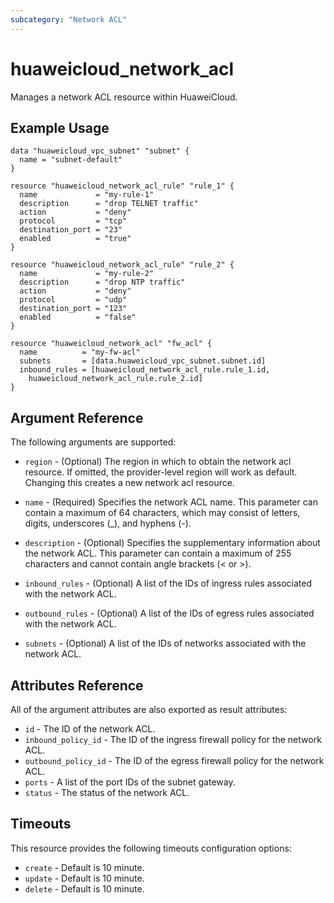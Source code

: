 ```yaml
---
subcategory: "Network ACL"
---
```


# huaweicloud\_network\_acl

Manages a network ACL resource within HuaweiCloud.

## Example Usage

```hcl
data "huaweicloud_vpc_subnet" "subnet" {
  name = "subnet-default"
}

resource "huaweicloud_network_acl_rule" "rule_1" {
  name             = "my-rule-1"
  description      = "drop TELNET traffic"
  action           = "deny"
  protocol         = "tcp"
  destination_port = "23"
  enabled          = "true"
}

resource "huaweicloud_network_acl_rule" "rule_2" {
  name             = "my-rule-2"
  description      = "drop NTP traffic"
  action           = "deny"
  protocol         = "udp"
  destination_port = "123"
  enabled          = "false"
}

resource "huaweicloud_network_acl" "fw_acl" {
  name          = "my-fw-acl"
  subnets       = [data.huaweicloud_vpc_subnet.subnet.id]
  inbound_rules = [huaweicloud_network_acl_rule.rule_1.id,
    huaweicloud_network_acl_rule.rule_2.id]
}
```

## Argument Reference

The following arguments are supported:

* `region` - (Optional) The region in which to obtain the network acl resource. If omitted, the provider-level region will work as default. Changing this creates a new network acl resource.

* `name` - (Required) Specifies the network ACL name. This parameter can contain a maximum of 64 characters,
    which may consist of letters, digits, underscores (_), and hyphens (-).

* `description` - (Optional) Specifies the supplementary information about the network ACL.
    This parameter can contain a maximum of 255 characters and cannot contain angle brackets (< or >).

* `inbound_rules` - (Optional)  A list of the IDs of ingress rules associated with the network ACL. 

* `outbound_rules` - (Optional) A list of the IDs of egress rules associated with the network ACL. 

* `subnets` - (Optional) A list of the IDs of networks associated with the network ACL. 

## Attributes Reference

All of the argument attributes are also exported as result attributes:

* `id` - The ID of the network ACL.
* `inbound_policy_id` - The ID of the ingress firewall policy for the network ACL.
* `outbound_policy_id` - The ID of the egress firewall policy for the network ACL.
* `ports` - A list of the port IDs of the subnet gateway.
* `status` - The status of the network ACL. 

## Timeouts
This resource provides the following timeouts configuration options:
- `create` - Default is 10 minute.
- `update` - Default is 10 minute.
- `delete` - Default is 10 minute.

